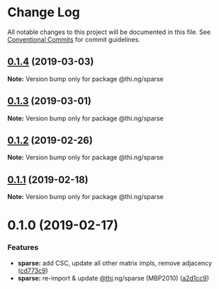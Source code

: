 # Change Log

All notable changes to this project will be documented in this file.
See [Conventional Commits](https://conventionalcommits.org) for commit guidelines.

## [0.1.4](https://github.com/thi-ng/umbrella/compare/@thi.ng/sparse@0.1.3...@thi.ng/sparse@0.1.4) (2019-03-03)

**Note:** Version bump only for package @thi.ng/sparse





## [0.1.3](https://github.com/thi-ng/umbrella/compare/@thi.ng/sparse@0.1.2...@thi.ng/sparse@0.1.3) (2019-03-01)

**Note:** Version bump only for package @thi.ng/sparse





## [0.1.2](https://github.com/thi-ng/umbrella/compare/@thi.ng/sparse@0.1.1...@thi.ng/sparse@0.1.2) (2019-02-26)

**Note:** Version bump only for package @thi.ng/sparse





## [0.1.1](https://github.com/thi-ng/umbrella/compare/@thi.ng/sparse@0.1.0...@thi.ng/sparse@0.1.1) (2019-02-18)

**Note:** Version bump only for package @thi.ng/sparse





# 0.1.0 (2019-02-17)


### Features

* **sparse:** add CSC, update all other matrix impls, remove adjacency ([cd773c9](https://github.com/thi-ng/umbrella/commit/cd773c9))
* **sparse:** re-import & update [@thi](https://github.com/thi).ng/sparse (MBP2010) ([a2d1cc9](https://github.com/thi-ng/umbrella/commit/a2d1cc9))
